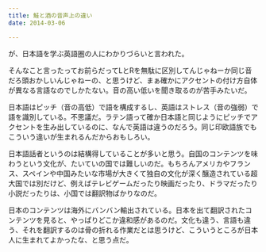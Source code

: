 ```yaml
---
title: 鮭と酒の音声上の違い
date: 2014-03-06

---
```


が、日本語を学ぶ英語圏の人にわかりづらいと言われた。

そんなこと言ったってお前らだってLとRを無駄に区別してんじゃねーか同じ音だろ頭おかしいんじゃねーの、と思うけど、まぁ確かにアクセントの付け方自体が異なる言語なのでしかたない。音の高い低いを聞き取るのが苦手みたいだ。

日本語はピッチ（音の高低）で語を構成するし、英語はストレス（音の強弱）で語を識別している。不思議だ。ラテン語って確か日本語と同じようにピッチでアクセントを生み出しているのに、なんで英語は違うのだろう。同じ印欧語族でもこういう違いが生まれるんだからおもしろい。

日本語話者というのは結構得していることが多いと思う。自国のコンテンツを味わうという文化が、たいていの国では難しいのだ。もちろんアメリカやフランス、スペインや中国みたいな市場が大きくて独自の文化が深く醸造されている超大国では別だけど、例えばテレビゲームだったり映画だったり、ドラマだったり小説だったりは、小国では翻訳物ばかりなのだ。

日本のコンテンツは海外にバンバン輸出されている。日本を出て翻訳されたコンテンツを見ると、やっぱりどこか違和感があるのだ。文化も違う、言語も違う、それを翻訳するのは骨の折れる作業だとは思うけど、こういうところが日本人に生まれてよかったな、と思う点だ。
